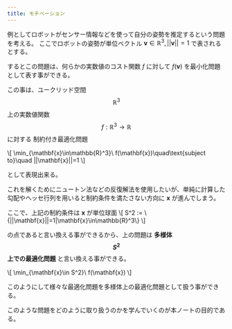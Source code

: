```yaml
---
title: モチベーション
---
```


例としてロボットがセンサー情報などを使って自分の姿勢を推定するという問題を考える。
ここでロボットの姿勢が単位ベクトル $\mathbf{v}\in\mathbb{R}^3,||\mathbf{v}||=1$ で表されるとする。

するとこの問題は、何らかの実数値のコスト関数 $f$ に対して $f(\mathbf{v})$ を最小化問題として表す事ができる。

この事は、ユークリッド空間 $$\mathbb{R}^3$$ 上の実数値関数 $$f:\mathbb{R}^3\rightarrow\mathbb{R}$$ に対する
制約付き最適化問題

\\[
\min_{\mathbf{x}\in\mathbb{R}^3}\ f(\mathbf{x})\quad\text{subject to}\quad ||\mathbf{x}||=1
\\]

として表現出来る。

これを解くためにニュートン法などの反復解法を使用したいが、単純に計算した勾配やヘッセ行列を用いると制約条件を満たさない方向に $\mathbf{x}$ が進んでしまう。

ここで、上記の制約条件は $\mathbf{x}$ が単位球面
\\[
S^2 := \\{||\mathbf{x}||=1|\mathbf{x}\in\mathbb{R}^3\\}
\\]

の点であると言い換える事ができるから、上の問題は **多様体 $$S^2$$ 上での最適化問題** と言い換える事ができる。

\\[
\min_{\mathbf{x}\in S^2}\ f(\mathbf{x})
\\]

このようにして様々な最適化問題を多様体上の最適化問題として扱う事ができる。

このような問題をどのように取り扱うのかを学んでいくのが本ノートの目的である。
